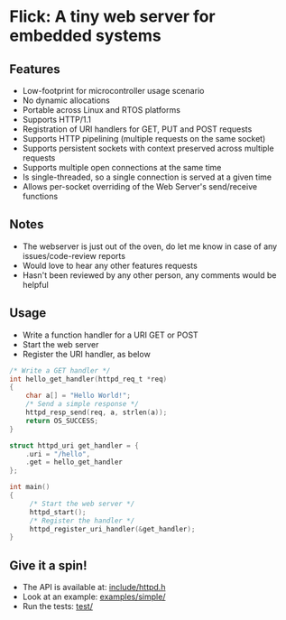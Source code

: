 # Flick: A tiny web server for embedded systems

## Features
* Low-footprint for microcontroller usage scenario
* No dynamic allocations
* Portable across Linux and RTOS platforms
* Supports HTTP/1.1
* Registration of URI handlers for GET, PUT and POST requests
* Supports HTTP pipelining (multiple requests on the same socket)
* Supports persistent sockets with context preserved across multiple requests
* Supports multiple open connections at the same time
* Is single-threaded, so a single connection is served at a given time
* Allows per-socket overriding of the Web Server's send/receive functions

## Notes
* The webserver is just out of the oven, do let me know in case of any issues/code-review reports
* Would love to hear any other features requests
* Hasn't been reviewed by any other person, any comments would be helpful

## Usage

* Write a function handler for a URI GET or POST
* Start the web server
* Register the URI handler, as below

```c
/* Write a GET handler */
int hello_get_handler(httpd_req_t *req)
{
	char a[] = "Hello World!";
	/* Send a simple response */
	httpd_resp_send(req, a, strlen(a));
	return OS_SUCCESS;
}

struct httpd_uri get_handler = {
	.uri = "/hello",
	.get = hello_get_handler
};

int main()
{
     /* Start the web server */
     httpd_start();
     /* Register the handler */
     httpd_register_uri_handler(&get_handler);
}

```

## Give it a spin!

* The API is available at: [include/httpd.h](include/httpd.h)
* Look at an example: [examples/simple/](examples/simple)
* Run the tests: [test/](test/)